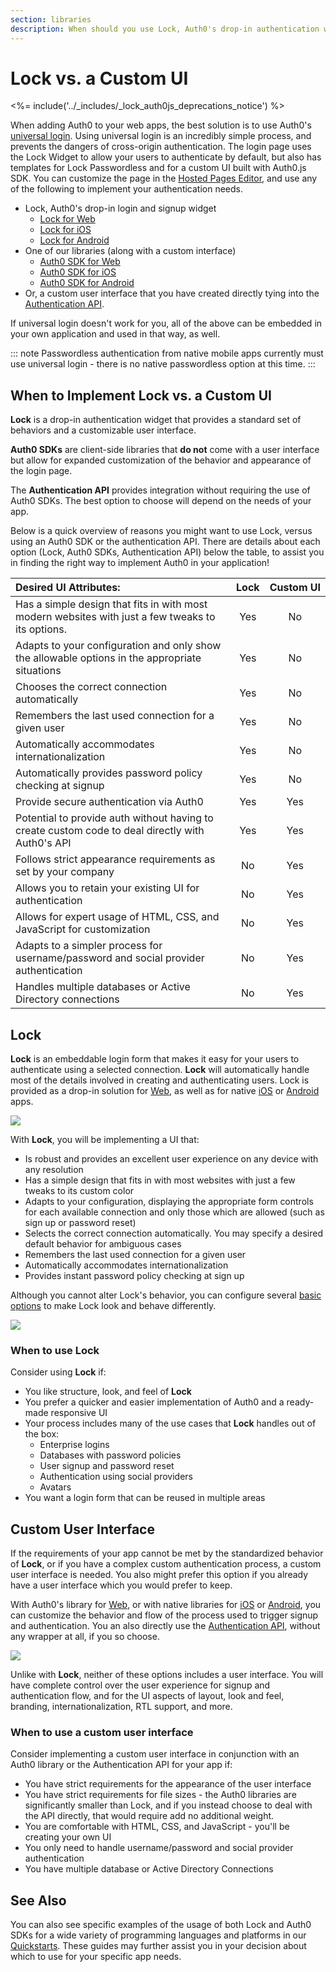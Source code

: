 ```yaml
---
section: libraries
description: When should you use Lock, Auth0's drop-in authentication widget, and when should you use a custom UI with an Auth0 Library? This page will help you decide.
---
```

# Lock vs. a Custom UI

<%= include('../_includes/_lock_auth0js_deprecations_notice') %>

When adding Auth0 to your web apps, the best solution is to use Auth0's [universal login](/hosted-pages/login). Using universal login is an incredibly simple process, and prevents the dangers of cross-origin authentication. The login page uses the Lock Widget to allow your users to authenticate by default, but also has templates for Lock Passwordless and for a custom UI built with Auth0.js SDK. You can customize the page in the [Hosted Pages Editor](${manage_url}/#/login_page), and use any of the following to implement your authentication needs. 

* Lock, Auth0's drop-in login and signup widget
  * [Lock for Web](/libraries/lock)
  * [Lock for iOS](/libraries/lock-ios)
  * [Lock for Android](/libraries/lock-android)
* One of our libraries (along with a custom interface)
  * [Auth0 SDK for Web](/libraries/auth0js)
  * [Auth0 SDK for iOS](/libraries/auth0-swift)
  * [Auth0 SDK for Android](/libraries/auth0-android)
* Or, a custom user interface that you have created directly tying into the [Authentication API](/auth-api).

If universal login doesn't work for you, all of the above can be embedded in your own application and used in that way, as well.  
 
::: note 
Passwordless authentication from native mobile apps currently must use universal login - there is no native passwordless option at this time. 
::: 

## When to Implement Lock vs. a Custom UI 

**Lock** is a drop-in authentication widget that provides a standard set of behaviors and a customizable user interface.  
 
**Auth0 SDKs** are client-side libraries that **do not** come with a user interface but allow for expanded customization of the behavior and appearance of the login page. 
 
The **Authentication API** provides integration without requiring the use of Auth0 SDKs. The best option to choose will depend on the needs of your app. 
 
Below is a quick overview of reasons you might want to use Lock, versus using an Auth0 SDK or the authentication API. There are details about each option (Lock, Auth0 SDKs, Authentication API) below the table, to assist you in finding the right way to implement Auth0 in your application! 
 
<table class="table"> 
    <thead> 
        <tr> 
            <th align="left"><b>Desired UI Attributes:</b></th> 
            <th>Lock</th> 
            <th>Custom&nbsp;UI</th> 
        </tr> 
    </thead> 
    <tbody> 
        <tr> 
            <td>Has a simple design that fits in with most modern websites with just a few tweaks to its options.</td> 
            <td class="success" align="center">Yes</td> 
            <td class="danger" align="center">No</td> 
        </tr> 
        <tr> 
            <td>Adapts to your configuration and only show the allowable options in the appropriate situations</td> 
            <td class="success" align="center">Yes</td> 
            <td class="danger" align="center">No</td> 
        </tr> 
        <tr> 
            <td>Chooses the correct connection automatically</td> 
            <td class="success" align="center">Yes</td> 
            <td class="danger" align="center">No</td> 
        </tr> 
        <tr> 
            <td>Remembers the last used connection for a given user</td> 
            <td class="success" align="center">Yes</td> 
            <td class="danger" align="center">No</td> 
        </tr> 
        <tr> 
            <td>Automatically accommodates internationalization</td> 
            <td class="success" align="center">Yes</td> 
            <td class="danger" align="center">No</td> 
        </tr> 
        <tr> 
            <td>Automatically provides password policy checking at signup</td> 
            <td class="success" align="center">Yes</td> 
            <td class="danger" align="center">No</td> 
        </tr>
        <tr> 
            <td>Provide secure authentication via Auth0</td> 
            <td class="success" align="center">Yes</td> 
            <td class="success" align="center">Yes</td> 
        </tr> 
        <tr> 
            <td>Potential to provide auth without having to create custom code to deal directly with Auth0's API</td> 
            <td class="success" align="center">Yes</td> 
            <td class="success" align="center">Yes</td> 
        </tr> 
        <tr> 
            <td>Follows strict appearance requirements as set by your company</td> 
            <td class="danger" align="center">No</td> 
            <td class="success" align="center">Yes</td> 
        </tr> 
        <tr> 
            <td>Allows you to retain your existing UI for authentication</td> 
            <td class="danger" align="center">No</td> 
            <td class="success" align="center">Yes</td> 
        </tr> 
        <tr> 
            <td>Allows for expert usage of HTML, CSS, and JavaScript for customization</td> 
            <td class="danger" align="center">No</td> 
            <td class="success" align="center">Yes</td> 
        </tr> 
        <tr> 
            <td>Adapts to a simpler process for username/password and social provider authentication</td> 
            <td class="danger" align="center">No</td> 
            <td class="success" align="center">Yes</td> 
        </tr> 
        <tr> 
            <td>Handles multiple databases or Active Directory connections</td> 
            <td class="danger" align="center">No</td> 
            <td class="success" align="center">Yes</td> 
        </tr> 
    </tbody> 
</table> 

## Lock

**Lock** is an embeddable login form that makes it easy for your users to authenticate using a selected connection. **Lock** will automatically handle most of the details involved in creating and authenticating users. Lock is provided as a drop-in solution for [Web](/libraries/lock), as well as for native [iOS](/libraries/lock-ios) or [Android](/libraries/lock-android) apps.

![](/media/articles/libraries/lock/lock-default.png)

With **Lock**, you will be implementing a UI that:

* Is robust and provides an excellent user experience on any device with any resolution
* Has a simple design that fits in with most websites with just a few tweaks to its custom color
* Adapts to your configuration, displaying the appropriate form controls for each available connection and only those which are allowed (such as sign up or password reset)
* Selects the correct connection automatically. You may specify a desired default behavior for ambiguous cases
* Remembers the last used connection for a given user
* Automatically accommodates internationalization
* Provides instant password policy checking at sign up

Although you cannot alter Lock's behavior, you can configure several [basic options](/libraries/lock/customization) to make Lock look and behave differently.

![](/media/articles/libraries/lock/lock-phantom.png)

### When to use Lock

Consider using **Lock** if:

* You like structure, look, and feel of **Lock**
* You prefer a quicker and easier implementation of Auth0 and a ready-made responsive UI
* Your process includes many of the use cases that **Lock** handles out of the box:
  * Enterprise logins
  * Databases with password policies
  * User signup and password reset
  * Authentication using social providers
  * Avatars
* You want a login form that can be reused in multiple areas

## Custom User Interface

If the requirements of your app cannot be met by the standardized behavior of **Lock**, or if you have a complex custom authentication process, a custom user interface is needed. You also might prefer this option if you already have a user interface which you would prefer to keep.

With Auth0's library for [Web](/libraries/auth0js), or with native libraries for [iOS](/libraries/auth0-swift) or [Android](/libraries/auth0-android), you can customize the behavior and flow of the process used to trigger signup and authentication. You an also directly use the [Authentication API](/auth-api), without any wrapper at all, if you so choose.

![](/media/articles/libraries/lock-vs-customui/customui.png)

Unlike with **Lock**, neither of these options includes a user interface. You will have complete control over the user experience for signup and authentication flow, and for the UI aspects of layout, look and feel, branding, internationalization, RTL support, and more.

### When to use a custom user interface

Consider implementing a custom user interface in conjunction with an Auth0 library or the Authentication API for your app if:

* You have strict requirements for the appearance of the user interface
* You have strict requirements for file sizes - the Auth0 libraries are significantly smaller than Lock, and if you instead choose to deal with the API directly, that would require add no additional weight.
* You are comfortable with HTML, CSS, and JavaScript - you'll be creating your own UI
* You only need to handle username/password and social provider authentication
* You have multiple database or Active Directory Connections

## See Also

You can also see specific examples of the usage of both Lock and Auth0 SDKs for a wide variety of programming languages and platforms in our [Quickstarts](/). These guides may further assist you in your decision about which to use for your specific app needs.
